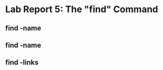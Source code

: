 # Lab Report 5: The "find" Command

## find -name <pattern>

## find -name <type>

## find -links <link>
